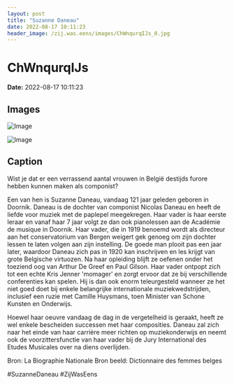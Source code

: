 ```yaml
---
layout: post
title: "Suzanne Daneau"
date: 2022-08-17 10:11:23
header_image: /zij.was.eens/images/ChWnqurqIJs_0.jpg
---
```


# ChWnqurqIJs

**Date:** 2022-08-17 10:11:23

## Images

![Image](/zij.was.eens/images/ChWnqurqIJs_0.jpg)

![Image](/zij.was.eens/images/ChWnqurqIJs_1.jpg)

## Caption

Wist je dat er een verrassend aantal vrouwen in België destijds furore hebben kunnen maken als componist? 

Een van hen is Suzanne Daneau, vandaag 121 jaar geleden geboren in Doornik. Daneau is de dochter van componist Nicolas Daneau en heeft de liefde voor muziek met de paplepel meegekregen. Haar vader is haar eerste leraar en vanaf haar 7 jaar volgt ze dan ook pianolessen aan de Académie de musique in Doornik. Haar vader, die in 1919 benoemd wordt als directeur aan het conservatorium van Bergen weigert gek genoeg om zijn dochter lessen te laten volgen aan zijn instelling. De goede man plooit pas een jaar later, waardoor Daneau zich pas in 1920 kan inschrijven en les krijgt van grote Belgische virtuozen. Na haar opleiding blijft ze oefenen onder het toeziend oog van Arthur De Greef en Paul Gilson. Haar vader ontpopt zich tot een echte Kris Jenner 'momager' en zorgt ervoor dat ze bij verschillende conferenties kan spelen. Hij is dan ook enorm teleurgesteld wanneer ze het niet goed doet bij enkele belangrijke internationale muziekwedstrijden, inclusief een ruzie met Camille Huysmans, toen Minister van Schone Kunsten en Onderwijs.

Hoewel haar oeuvre vandaag de dag in de vergetelheid is geraakt, heeft ze wel enkele bescheiden successen met haar composities. Daneau zal zich naar het einde van haar carrière meer richten op muziekonderwijs en neemt ook de voorzittersfunctie van haar vader bij de Jury International des Etudes Musicales over na diens overlijden.

Bron: La Biographie Nationale
Bron beeld: Dictionnaire des femmes belges 

#SuzanneDaneau #ZijWasEens

